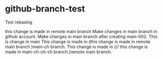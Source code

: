 # github-branch-test
Test rebasing

this change is made in remote main branch
Make changes in main branch in github account.
Make changes in main branch after creating main-002. This is change in main 
This change is made in (this change is made in remote main branch )main-ch branch.
This change is made in (// this change is made in main-ch-ch-ch branch.)remote main branch.
